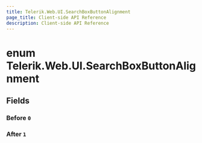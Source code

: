 ```yaml
---
title: Telerik.Web.UI.SearchBoxButtonAlignment
page_title: Client-side API Reference
description: Client-side API Reference
---
```


# enum Telerik.Web.UI.SearchBoxButtonAlignment

## Fields

### Before `0`

### After `1`


